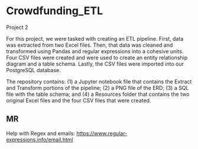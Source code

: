 # Crowdfunding_ETL
Project 2

For this project, we were tasked with creating an ETL pipeline. First, data was extracted from two Excel files. Then, that data was cleaned and transformed using Pandas and regular expressions into a cohesive units. Four CSV files were created and were used to create an entity relationship diagram and a table schema. Lastly, the CSV files were imported into our PostgreSQL database.

The repository contains: (1) a Jupyter notebook file that contains the Extract and Transform portions of the pipeline; (2) a PNG file of the ERD; (3) a SQL file with the table schema; and (4) a Resources folder that contains the two original Excel files and the four CSV files that were created.

MR
--

Help with Regex and emails: https://www.regular-expressions.info/email.html